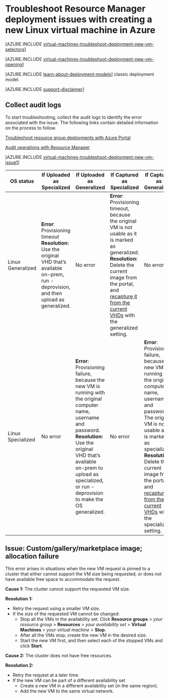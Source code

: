 <properties
   pageTitle="Troubleshoot Linux VM deployment-RM | Microsoft Azure"
   description="Troubleshoot Resource Manager deployment issues when you create a new virtual machine in Azure"
   services="virtual-machines, azure-RM"
   documentationCenter=""
   authors="jiangchen79"
   manager="felixwu"
   editor=""
   tags="top-support-issue"/>

<tags
  ms.service="virtual-machines"
  ms.workload="na"
  ms.tgt_pltfrm="vm"
  ms.devlang="na"
  ms.topic="article"
  ms.date="05/04/2016"
  ms.author="cjiang"/>

# Troubleshoot Resource Manager deployment issues with creating a new Linux virtual machine in Azure

[AZURE.INCLUDE [virtual-machines-troubleshoot-deployment-new-vm-selectors](../../includes/virtual-machines-troubleshoot-deployment-new-vm-selectors-include.md)]

[AZURE.INCLUDE [virtual-machines-troubleshoot-deployment-new-vm-opening](../../includes/virtual-machines-troubleshoot-deployment-new-vm-opening-include.md)]

[AZURE.INCLUDE [learn-about-deployment-models](../../includes/learn-about-deployment-models-rm-include.md)] classic deployment model.

[AZURE.INCLUDE [support-disclaimer](../../includes/support-disclaimer.md)]

## Collect audit logs

To start troubleshooting, collect the audit logs to identify the error associated with the issue. The following links contain detailed information on the process to follow.

[Troubleshoot resource group deployments with Azure Portal](../resource-manager-troubleshoot-deployments-portal.md)

[Audit operations with Resource Manager](../resource-group-audit.md)

[AZURE.INCLUDE [virtual-machines-troubleshoot-deployment-new-vm-issue1](../../includes/virtual-machines-troubleshoot-deployment-new-vm-issue1-include.md)]

| OS status | If Uploaded as Specialized                                                                                                               | If Uploaded as Generalized                                                                                                                                                                                                                             | If Captured as Specialized                                                                                                                                                                                                   | If Captured as Generalized                                                                                                                                                                                                                                                                                 |
|---------------------------|------------------------------------------------------------------------------------------------------------------------------------------|--------------------------------------------------------------------------------------------------------------------------------------------------------------------------------------------------------------------------------------------------------|------------------------------------------------------------------------------------------------------------------------------------------------------------------------------------------------------------------------------|------------------------------------------------------------------------------------------------------------------------------------------------------------------------------------------------------------------------------------------------------------------------------------------------------------|
| Linux Generalized         | <strong>Error</strong>: Provisioning timeout<br /><strong>Resolution:</strong> Use the original VHD that’s available on-prem, run -deprovision, and then upload as generalized. | No error                                                                                                                                                                                                                                               | <strong>Error</strong>: Provisioning timeout, because the original VM is not usable as it is marked as generalized.<br /><strong>Resolution:</strong> Delete the current image from the portal, and <a href="https://azure.microsoft.com/documentation/articles/virtual-machines-linux-capture-image/">recapture it from the current VHDs</a> with the generalized setting. | No error                                                                                                                                                                                                                                                                                                   |
| Linux Specialized         | No error                                                                                                                                 | <strong>Error</strong>: Provisioning failure, because the new VM is running with the original computer name, username and password.<br /><strong>Resolution:</strong> Use the original VHD that’s available on-prem to upload as specialized, or run -deprovision to make the OS generalized. | No error                                                                                                                                                                                                                     | <strong>Error</strong>: Provisioning failure, because the new VM is running with the original computer name, username and password. The original VM is not usable as it is marked as specialized.<br /><strong>Resolution:</strong> Delete the current image from the portal, and <a href="https://azure.microsoft.com/documentation/articles/virtual-machines-linux-capture-image/">recapture it from the current VHDs</a> with the specialized setting. |

## Issue: Custom/gallery/marketplace image; allocation failure
This error arises in situations when the new VM request is pinned to a cluster that either cannot support the VM size being requested, or does not have available free space to accommodate the request.

**Cause 1:** The cluster cannot support the requested VM size.

**Resolution 1:**

- Retry the request using a smaller VM size.
- If the size of the requested VM cannot be changed:
  - Stop all the VMs in the availability set.
  Click **Resource groups** > *your resource group* > **Resources** > *your availability set* > **Virtual Machines** > *your virtual machine* > **Stop**.
  - After all the VMs stop, create the new VM in the desired size.
  - Start the new VM first, and then select each of the stopped VMs and click **Start**.

**Cause 2:** The cluster does not have free resources.

**Resolution 2:**

- Retry the request at a later time.
- If the new VM can be part of a different availability set
  - Create a new VM in a different availability set (in the same region).
  - Add the new VM to the same virtual network.
